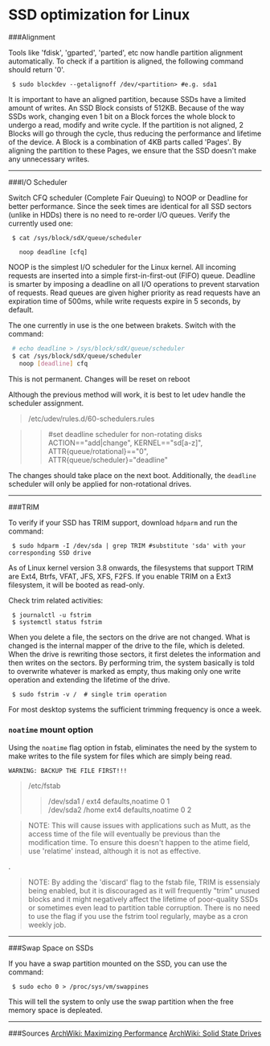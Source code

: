 SSD optimization for Linux
==========================

###Alignment

Tools like 'fdisk', 'gparted', 'parted', etc now handle partition alignment automatically. To check if a partition is aligned, the following command should return '0'.
```
 $ sudo blockdev --getalignoff /dev/<partition> #e.g. sda1
```
It is important to have an aligned partition, because SSDs have a limited amount of writes. An SSD Block consists of 512KB. Because of the way SSDs work, changing even 1 bit on a Block forces the whole block to undergo a read, modify and write cycle. If the partition is not aligned, 2 Blocks will go through the cycle, thus reducing the performance and lifetime of the device. A Block is a combination of 4KB parts called 'Pages'. By aligning the partition to these Pages, we ensure that the SSD doesn't make any unnecessary writes.

-------

###I/O Scheduler

Switch CFQ scheduler (Complete Fair Queuing) to NOOP or Deadline for better performance. Since the seek times are identical for all SSD sectors (unlike in HDDs) there is no need to re-order I/O queues. Verify the currently used one:
```
 $ cat /sys/block/sdX/queue/scheduler

   noop deadline [cfq]
```
NOOP is the simplest I/O scheduler for the Linux kernel. All incoming requests are inserted into a simple first-in-first-out (FIFO) queue. Deadline is smarter by imposing a deadline on all I/O operations to prevent starvation of requests. Read queues are given higher priority as read requests have an expiration time of 500ms, while write requests expire in 5 seconds, by default.

The one currently in use is the one between brakets. Switch with the command:
```bash
 # echo deadline > /sys/block/sdX/queue/scheduler
 $ cat /sys/block/sdX/queue/scheduler
   noop [deadline] cfq
```
This is not permanent. Changes will be reset on reboot

Although the previous method will work, it is best to let udev handle the scheduler assignment. 
>/etc/udev/rules.d/60-schedulers.rules

>> \#set deadline scheduler for non-rotating disks
>>ACTION=="add|change", KERNEL=="sd[a-z]", ATTR{queue/rotational}=="0", ATTR{queue/scheduler}="deadline"

The changes should take place on the next boot. Additionally, the `deadline` scheduler will only be applied for non-rotational drives.

------------

###TRIM

To verify if your SSD has TRIM support, download `hdparm` and run the command:
```
 $ sudo hdparm -I /dev/sda | grep TRIM #substitute 'sda' with your corresponding SSD drive
```
As of Linux kernel version 3.8 onwards, the filesystems that support TRIM are Ext4, Btrfs, VFAT, JFS, XFS, F2FS. If you enable TRIM on a Ext3 filesystem, it will be booted as read-only.

Check trim related activities:
```
 $ journalctl -u fstrim
 $ systemctl status fstrim
```
When you delete a file, the sectors on the drive are not changed. What is changed is the internal mapper of the drive to the file, which is deleted. When the drive is rewriting those sectors, it first deletes the information and then writes on the sectors. By performing trim, the system basically is told to overwrite whatever is marked as empty, thus making only one write operation and extending the lifetime of the drive.
```
 $ sudo fstrim -v /  # single trim operation
```
For most desktop systems the sufficient trimming frequency is once a week. 

### `noatime` mount option

Using the `noatime` flag option in fstab, eliminates the need by the system to make writes to the file system for files which are simply being read. 

	WARNING: BACKUP THE FILE FIRST!!!


> /etc/fstab
  >> /dev/sda1   /	ext4   defaults,noatime   0 1  
  >> /dev/sda2   /home  ext4   defaults,noatime   0 2
 


>NOTE: This will cause issues with applications such as Mutt, as the access time of the file will eventually be previous than the modification time. To ensure this doesn't happen to the atime field, use 'relatime' instead, although it is not as effective.

.
>NOTE: By adding the 'discard' flag to the fstab file, TRIM is essensialy being enabled, but it is discouraged as it will frequently "trim" unused blocks and it might negatively affect the lifetime of poor-quality SSDs or sometimes even lead to partition table corruption. There is no need to use the flag if you use the fstrim tool regularly, maybe as a cron weekly job.

-------

###Swap Space on SSDs

If you have a swap partition mounted on the SSD, you can use the command:
```
 $ sudo echo 0 > /proc/sys/vm/swappines
```
This will tell the system to only use the swap partition when the free memory space is depleated.


-------

###Sources
[ArchWiki: Maximizing Performance](https://wiki.archlinux.org/index.php/Maximizing_performance)
[ArchWiki: Solid State Drives](https://wiki.archlinux.org/index.php/Solid_State_Drives)
